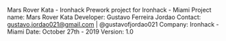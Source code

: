 Mars Rover Kata - Ironhack
Prework project for Ironhack - Miami
Project name: Mars Rover Kata
Developer: Gustavo Ferreira Jordao
Contact: gustavo.jordao021@gmail.com | @gustavofjordao021
Company: Ironhack - Miami
Date: October 27th - 2019
Version: 1.0
